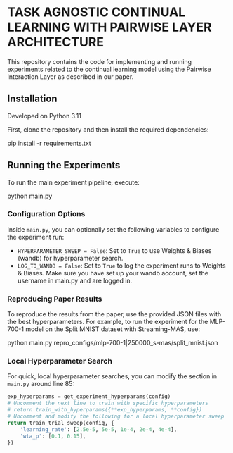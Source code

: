 # TASK AGNOSTIC CONTINUAL LEARNING WITH PAIRWISE LAYER ARCHITECTURE

This repository contains the code for implementing and running experiments related to the continual learning model using the Pairwise Interaction Layer as described in our paper.

## Installation

Developed on Python 3.11

First, clone the repository and then install the required dependencies:

pip install -r requirements.txt

## Running the Experiments

To run the main experiment pipeline, execute:

python main.py

### Configuration Options

Inside `main.py`, you can optionally set the following variables to configure the experiment run:

- `HYPERPARAMETER_SWEEP = False`: Set to `True` to use Weights & Biases (wandb) for hyperparameter search.
- `LOG_TO_WANDB = False`: Set to `True` to log the experiment runs to Weights & Biases. Make sure you have set up your wandb account, set the username in main.py and are logged in.

### Reproducing Paper Results

To reproduce the results from the paper, use the provided JSON files with the best hyperparameters. For example, to run the experiment for the MLP-700-1 model on the Split MNIST dataset with Streaming-MAS, use:

python main.py repro_configs/mlp-700-1|250000_s-mas/split_mnist.json

### Local Hyperparameter Search

For quick, local hyperparameter searches, you can modify the section in `main.py` around line 85:

```python
exp_hyperparams = get_experiment_hyperparams(config)
# Uncomment the next line to train with specific hyperparameters
# return train_with_hyperparams({**exp_hyperparams, **config})
# Uncomment and modify the following for a local hyperparameter sweep
return train_trial_sweep(config, {
    'learning_rate': [2.5e-5, 5e-5, 1e-4, 2e-4, 4e-4],
    'wta_p': [0.1, 0.15],
})
```